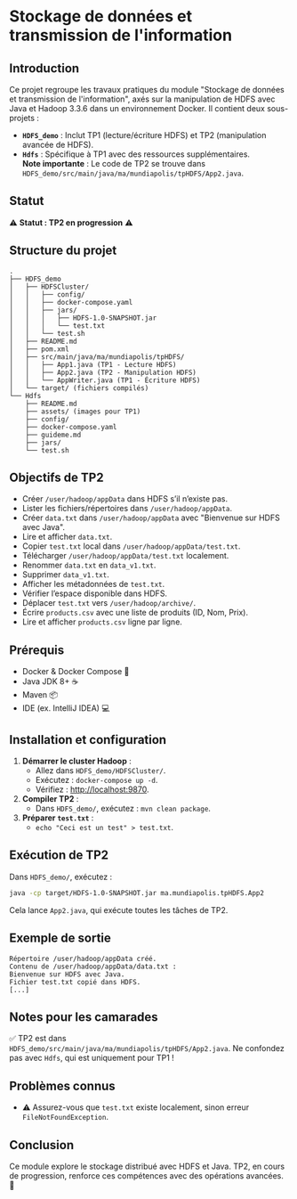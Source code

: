 # Stockage de données et transmission de l'information

## Introduction
Ce projet regroupe les travaux pratiques du module "Stockage de données et transmission de l'information", axés sur la manipulation de HDFS avec Java et Hadoop 3.3.6 dans un environnement Docker. Il contient deux sous-projets :  
- **`HDFS_demo`** : Inclut TP1 (lecture/écriture HDFS) et TP2 (manipulation avancée de HDFS).  
- **`Hdfs`** : Spécifique à TP1 avec des ressources supplémentaires.  
**Note importante** : Le code de TP2 se trouve dans `HDFS_demo/src/main/java/ma/mundiapolis/tpHDFS/App2.java`.

## Statut
⚠️ **Statut : TP2 en progression** ⚠️

## Structure du projet
```
.
├── HDFS_demo
│   ├── HDFSCluster/
│   │   ├── config/
│   │   ├── docker-compose.yaml
│   │   ├── jars/
│   │   │   ├── HDFS-1.0-SNAPSHOT.jar
│   │   │   └── test.txt
│   │   └── test.sh
│   ├── README.md
│   ├── pom.xml
│   ├── src/main/java/ma/mundiapolis/tpHDFS/
│   │   ├── App1.java (TP1 - Lecture HDFS)
│   │   ├── App2.java (TP2 - Manipulation HDFS)
│   │   └── AppWriter.java (TP1 - Écriture HDFS)
│   └── target/ (fichiers compilés)
└── Hdfs
    ├── README.md
    ├── assets/ (images pour TP1)
    ├── config/
    ├── docker-compose.yaml
    ├── guideme.md
    ├── jars/
    └── test.sh
```

## Objectifs de TP2
- Créer `/user/hadoop/appData` dans HDFS s’il n’existe pas.
- Lister les fichiers/répertoires dans `/user/hadoop/appData`.
- Créer `data.txt` dans `/user/hadoop/appData` avec "Bienvenue sur HDFS avec Java".
- Lire et afficher `data.txt`.
- Copier `test.txt` local dans `/user/hadoop/appData/test.txt`.
- Télécharger `/user/hadoop/appData/test.txt` localement.
- Renommer `data.txt` en `data_v1.txt`.
- Supprimer `data_v1.txt`.
- Afficher les métadonnées de `test.txt`.
- Vérifier l’espace disponible dans HDFS.
- Déplacer `test.txt` vers `/user/hadoop/archive/`.
- Écrire `products.csv` avec une liste de produits (ID, Nom, Prix).
- Lire et afficher `products.csv` ligne par ligne.

## Prérequis
- Docker & Docker Compose 🐳
- Java JDK 8+ ☕
- Maven 📦
- IDE (ex. IntelliJ IDEA) 💻

## Installation et configuration
1. **Démarrer le cluster Hadoop** :
   - Allez dans `HDFS_demo/HDFSCluster/`.
   - Exécutez : `docker-compose up -d`.
   - Vérifiez : [http://localhost:9870](http://localhost:9870).
2. **Compiler TP2** :
   - Dans `HDFS_demo/`, exécutez : `mvn clean package`.
3. **Préparer `test.txt`** :
   - `echo "Ceci est un test" > test.txt`.

## Exécution de TP2
Dans `HDFS_demo/`, exécutez :
```bash
java -cp target/HDFS-1.0-SNAPSHOT.jar ma.mundiapolis.tpHDFS.App2
```
Cela lance `App2.java`, qui exécute toutes les tâches de TP2.

## Exemple de sortie
```
Répertoire /user/hadoop/appData créé.
Contenu de /user/hadoop/appData/data.txt :
Bienvenue sur HDFS avec Java.
Fichier test.txt copié dans HDFS.
[...]
```

## Notes pour les camarades
✅ TP2 est dans `HDFS_demo/src/main/java/ma/mundiapolis/tpHDFS/App2.java`. Ne confondez pas avec `Hdfs`, qui est uniquement pour TP1 !

## Problèmes connus
- ⚠️ Assurez-vous que `test.txt` existe localement, sinon erreur `FileNotFoundException`.

## Conclusion
Ce module explore le stockage distribué avec HDFS et Java. TP2, en cours de progression, renforce ces compétences avec des opérations avancées. 🚀
